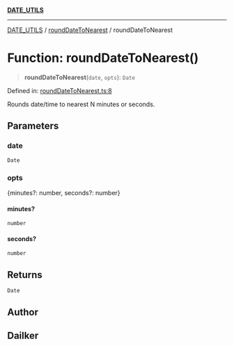 [**DATE_UTILS**](../../README.md)

***

[DATE_UTILS](../../README.md) / [roundDateToNearest](../README.md) / roundDateToNearest

# Function: roundDateToNearest()

> **roundDateToNearest**(`date`, `opts`): `Date`

Defined in: [roundDateToNearest.ts:8](https://github.com/dailker/everyutil/blob/62f89e7de05dc079cf02b7e7968c7505f395a23c/src/date/roundDateToNearest.ts#L8)

Rounds date/time to nearest N minutes or seconds.

## Parameters

### date

`Date`

### opts

{minutes?: number, seconds?: number}

#### minutes?

`number`

#### seconds?

`number`

## Returns

`Date`

## Author

## Dailker
